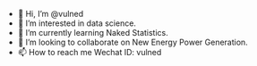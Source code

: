 - 👋 Hi, I’m @vulned
- 👀 I’m interested in data science.
- 🌱 I’m currently learning Naked Statistics.
- 💞️ I’m looking to collaborate on New Energy Power Generation.
- 📫 How to reach me Wechat ID: vulned

<!---
vulned/vulned is a ✨ special ✨ repository because its `README.md` (this file) appears on your GitHub profile.
You can click the Preview link to take a look at your changes.
--->

